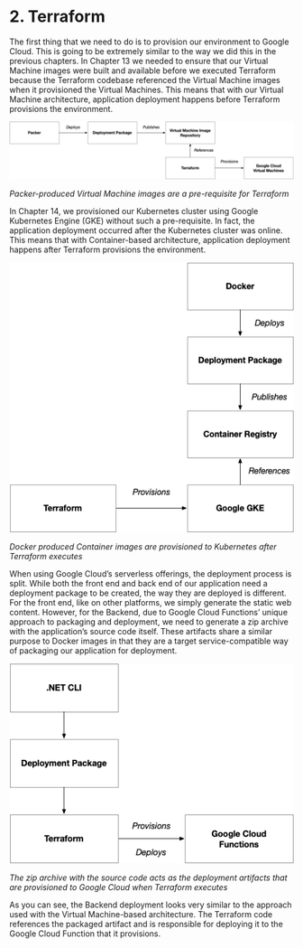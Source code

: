 # 2. Terraform

The first thing that we need to do is to provision our environment to Google Cloud. This is going to be extremely similar to the way we did this in the previous chapters. In Chapter 13 we needed to ensure that our Virtual Machine images were built and available before we executed Terraform because the Terraform codebase referenced the Virtual Machine images when it provisioned the Virtual Machines.  This means that with our Virtual Machine architecture, application deployment happens before Terraform provisions the environment.

![Resource][image-1]

_Packer-produced Virtual Machine images are a pre-requisite for Terraform_

In Chapter 14, we provisioned our Kubernetes cluster using Google Kubernetes Engine (GKE) without such a pre-requisite. In fact, the application deployment occurred after the Kubernetes cluster was online. This means that with Container-based architecture, application deployment happens after Terraform provisions the environment. 

![Resource][image-2]

_Docker produced Container images are provisioned to Kubernetes after Terraform executes_

When using Google Cloud’s serverless offerings, the deployment process is split. While both the front end and back end of our application need a deployment package to be created, the way they are deployed is different. For the front end, like on other platforms, we simply generate the static web content. However, for the Backend, due to Google Cloud Functions’ unique approach to packaging and deployment, we need to generate a zip archive with the application’s source code itself. These artifacts share a similar purpose to Docker images in that they are a target service-compatible way of packaging our application for deployment.

![Resource][image-3]

_The zip archive with the source code acts as the deployment artifacts that are provisioned to Google Cloud when Terraform executes_

As you can see, the Backend deployment looks very similar to the approach used with the Virtual Machine-based architecture. The Terraform code references the packaged artifact and is responsible for deploying it to the Google Cloud Function that it provisions. 

[image-1]:	../images/Packer-DeploymentPackage.png
[image-2]:	../images/Kubernetes-DeploymentPackage.png
[image-3]:	../images/Serverless-DeploymentPackage.png